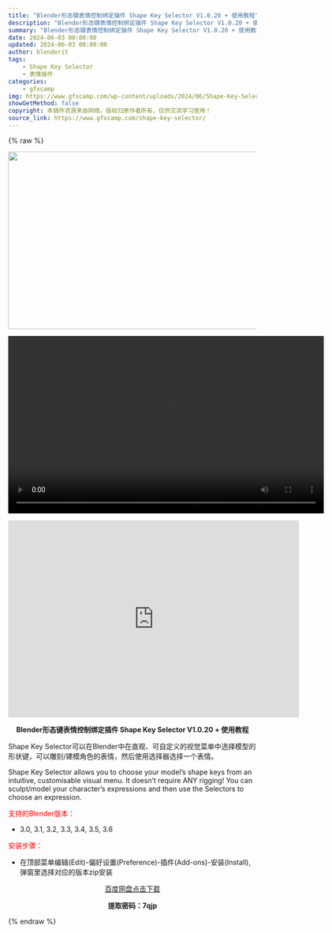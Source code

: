 ```yaml
---
title: "Blender形态键表情控制绑定插件 Shape Key Selector V1.0.20 + 使用教程"
description: "Blender形态键表情控制绑定插件 Shape Key Selector V1.0.20 + 使用教程 Shape Key Selector可以在Blender中在直观、可自定义的视觉菜单中选择模型..."
summary: "Blender形态键表情控制绑定插件 Shape Key Selector V1.0.20 + 使用教程 Shape Key Selector可以在Blender中在直观、可自定义的视觉菜单中选择模型..."
date: 2024-06-03 00:00:00
updated: 2024-06-03 00:00:00
author: blenderit
tags: 
    - Shape Key Selector
    - 表情插件
categories:
    - gfxcamp
img: https://www.gfxcamp.com/wp-content/uploads/2024/06/Shape-Key-Selector.jpg
showGetMethod: false
copyright: 本插件资源来自网络，版权归原作者所有，仅供交流学习使用！
source_link: https://www.gfxcamp.com/shape-key-selector/
---
```


{% raw %}
<div><p><img decoding="async" class="aligncenter size-full wp-image-121944" src="https://www.gfxcamp.com/wp-content/uploads/2024/06/Shape-Key-Selector.jpg" data-src="https://www.gfxcamp.com/wp-content/uploads/2024/06/Shape-Key-Selector.jpg" alt="" width="640" height="360" data-srcset="https://www.gfxcamp.com/wp-content/uploads/2024/06/Shape-Key-Selector.jpg 640w, https://www.gfxcamp.com/wp-content/uploads/2024/06/Shape-Key-Selector-150x84.jpg 150w" data-sizes="(max-width: 640px) 100vw, 640px"><br>
</p><center><div style="width: 640px;" class="wp-video"><!--[if lt IE 9]><script>document.createElement('video');</script><![endif]-->
<video class="wp-video-shortcode" id="video-121953-1" width="640" height="360" preload="true" controls="controls"><source type="video/mp4" src="http://cloud.video.taobao.com/play/u/null/p/1/e/6/t/1/465605033841.mp4?_=1"></source><a href="http://cloud.video.taobao.com/play/u/null/p/1/e/6/t/1/465605033841.mp4">http://cloud.video.taobao.com/play/u/null/p/1/e/6/t/1/465605033841.mp4</a></video></div></center><p style="text-align: center;"><iframe loading="lazy" src="https://player.youku.com/embed/XNjQwMjEwMDczMg==" width="590" height="400" frameborder="0" allowfullscreen="allowfullscreen" data-mce-fragment="1"></iframe></p><p style="text-align: center;"><strong>Blender形态键表情控制绑定插件 Shape Key Selector V1.0.20 + 使用教程</strong></p><p>Shape Key Selector可以在Blender中在直观、可自定义的视觉菜单中选择模型的形状键，可以雕刻/建模角色的表情，然后使用选择器选择一个表情。</p><p>Shape Key Selector allows you to choose your model’s shape keys from an intuitive, customisable visual menu. It doesn’t require ANY rigging! You can sculpt/model your character’s expressions and then use the Selectors to choose an expression.</p><p style="text-align: left;"><span style="color: #ff0000;">支持的Blender版本：</span></p><ul>
<li style="text-align: left;">3.0, 3.1, 3.2, 3.3, 3.4, 3.5, 3.6</li>
</ul><p><span style="color: #ff0000;">安装步骤：</span></p><ul>
<li>在顶部菜单编辑(Edit)-偏好设置(Preference)-插件(Add-ons)-安装(Install),弹窗里选择对应的版本zip安装</li>
</ul><p style="text-align: center;"><a class="maxbutton-3 maxbutton maxbutton-baidu" target="_blank" rel="noopener" href="https://pan.baidu.com/s/1Ox9iudO4BolLvCGcWfk6Jg?pwd=7qjp"><span class="mb-text">百度网盘点击下载</span></a></p><p style="text-align: center;"><strong>提取密码：7qjp</strong></p></div>
<div style="display: none">gfxcamp</div>
{% endraw %}